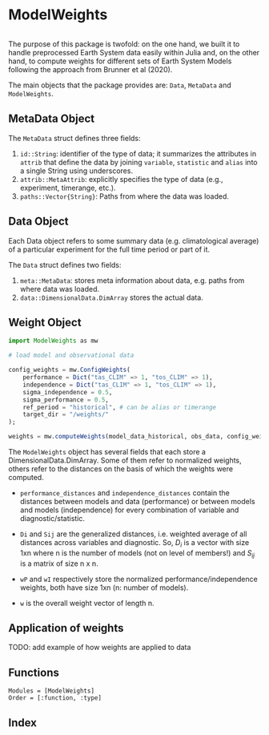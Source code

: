 # ModelWeights

```@contents
```

The purpose of this package is twofold: on the one hand, we built it to handle preprocessed Earth System data easily
within Julia and, on the other hand, to compute weights for different sets of Earth System Models following the approach from Brunner et al (2020).

The main objects that the package provides are: `Data`, `MetaData` and `ModelWeights`. 

## MetaData Object

The `MetaData` struct defines three fields:
1. `id::String`: identifier of the type of data; it summarizes the attributes 
in `attrib` that define the data by joining `variable`, `statistic` and `alias` into 
a single String using underscores.
2. `attrib::MetaAttrib`: explicitly specifies the type of data (e.g., experiment, timerange, etc.). 
3. `paths::Vector{String}`: Paths from where the data was loaded.


## Data Object

Each Data object refers to some summary data (e.g. climatological average) 
of a particular experiment for the full time period or part of it.

The `Data` struct defines two fields:
1. `meta::MetaData`: stores meta information about data, e.g. paths from where 
data was loaded.
2. `data::DimensionalData.DimArray` stores the actual data.


## Weight Object

````julia
import ModelWeights as mw

# load model and observational data

config_weights = mw.ConfigWeights(
    performance = Dict("tas_CLIM" => 1, "tos_CLIM" => 1),
    independence = Dict("tas_CLIM" => 1, "tos_CLIM" => 1),
    sigma_independence = 0.5,
    sigma_performance = 0.5,
    ref_period = "historical", # can be alias or timerange
    target_dir = "/weights/"
);

weights = mw.computeWeights(model_data_historical, obs_data, config_weights);
````

The `ModelWeights` object has several fields that each store a
DimensionalData.DimArray. Some of them refer to normalized weights, others refer 
to the distances on the basis of which the weights were computed.

- `performance_distances` and `independence_distances` contain the distances
between models and data (performance) or between models and models (independence) 
for every combination of variable and diagnostic/statistic.
- `Di` and `Sij` are the generalized distances, i.e. weighted average of all
distances across variables and diagnostic. So, $D_i$ is a vector with size 
1xn where n is the number of models (not on level of members!) and $S_{ij}$ is 
a matrix of size n x n. 

- `wP` and `wI` respectively store the normalized performance/independence weights, 
both have size 1xn (n: number of models).
- `w` is the overall weight vector of length n.


## Application of weights

TODO: add example of how weights are applied to data


## Functions

```@autodocs
Modules = [ModelWeights]
Order = [:function, :type]
```

## Index

```@index
```

